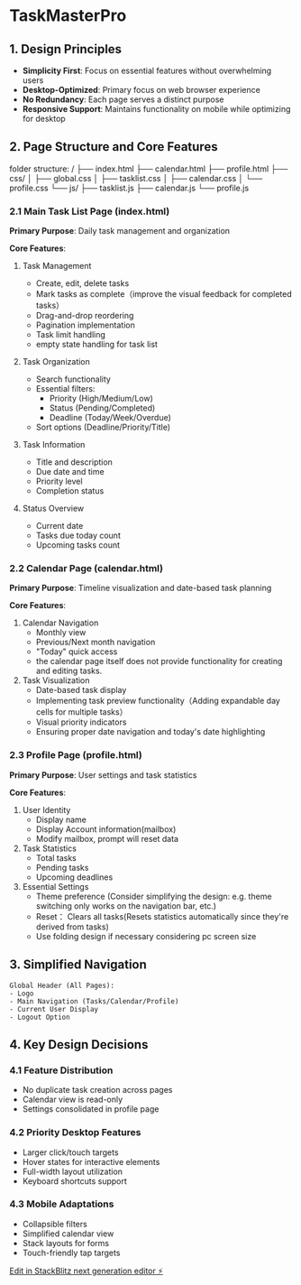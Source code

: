 # TaskMasterPro

## 1. Design Principles

- **Simplicity First**: Focus on essential features without overwhelming users
- **Desktop-Optimized**: Primary focus on web browser experience
- **No Redundancy**: Each page serves a distinct purpose
- **Responsive Support**: Maintains functionality on mobile while optimizing for desktop

## 2. Page Structure and Core Features

folder structure:
/
├── index.html
├── calendar.html
├── profile.html
├── css/
│   ├── global.css
│   ├── tasklist.css
│   ├── calendar.css
│   └── profile.css
└── js/
    ├── tasklist.js
    ├── calendar.js
    └── profile.js

### 2.1 Main Task List Page (index.html)

**Primary Purpose**: Daily task management and organization

**Core Features**:

1. Task Management
   - Create, edit, delete tasks
   - Mark tasks as complete（improve the visual feedback for completed tasks）
   - Drag-and-drop reordering
   - Pagination implementation
   - Task limit handling 
   - empty state handling for task list

2. Task Organization
   - Search functionality
   - Essential filters:
     * Priority (High/Medium/Low)
     * Status (Pending/Completed)
     * Deadline (Today/Week/Overdue)
   - Sort options (Deadline/Priority/Title)

3. Task Information
   - Title and description
   - Due date and time
   - Priority level
   - Completion status

4. Status Overview
   - Current date
   - Tasks due today count
   - Upcoming tasks count

### 2.2 Calendar Page (calendar.html)

**Primary Purpose**: Timeline visualization and date-based task planning

**Core Features**:

1. Calendar Navigation
   - Monthly view
   - Previous/Next month navigation
   - "Today" quick access
   - the calendar page itself does not provide functionality for creating and editing tasks. 
2. Task Visualization
   - Date-based task display
   - Implementing task preview functionality（Adding expandable day cells for multiple tasks）
   - Visual priority indicators
   - Ensuring proper date navigation and today's date highlighting

### 2.3 Profile Page (profile.html)

**Primary Purpose**: User settings and task statistics

**Core Features**:

1. User Identity
   - Display name
   - Display Account information(mailbox)
   - Modify mailbox, prompt will reset data
2. Task Statistics
   - Total tasks
   - Pending tasks
   - Upcoming deadlines
3. Essential Settings
   - Theme preference (Consider simplifying the design: e.g. theme switching only works on the navigation bar, etc.)
   - Reset：  Clears all tasks(Resets statistics automatically since they're derived from tasks) 
   - Use folding design if necessary considering pc screen size

## 3. Simplified Navigation

```
Global Header (All Pages):
- Logo
- Main Navigation (Tasks/Calendar/Profile)
- Current User Display
- Logout Option
```

## 4. Key Design Decisions

### 4.1 Feature Distribution

- No duplicate task creation across pages
- Calendar view is read-only
- Settings consolidated in profile page

### 4.2 Priority Desktop Features

- Larger click/touch targets
- Hover states for interactive elements
- Full-width layout utilization
- Keyboard shortcuts support

### 4.3 Mobile Adaptations

- Collapsible filters
- Simplified calendar view
- Stack layouts for forms
- Touch-friendly tap targets



[Edit in StackBlitz next generation editor ⚡️](https://stackblitz.com/~/github.com/Yueqi-Z/TaskMasterPro)